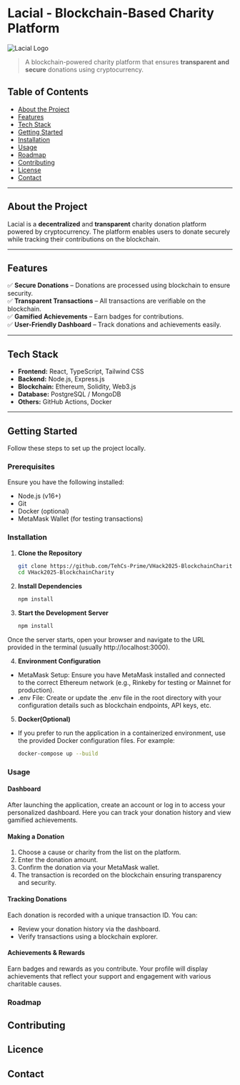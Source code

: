 # **Lacial - Blockchain-Based Charity Platform**  

![Lacial Logo](link-to-your-logo.png)  

> A blockchain-powered charity platform that ensures **transparent and secure** donations using cryptocurrency.

## **Table of Contents**  
- [About the Project](#about-the-project)  
- [Features](#features)  
- [Tech Stack](#tech-stack)  
- [Getting Started](#getting-started)  
- [Installation](#installation)  
- [Usage](#usage)  
- [Roadmap](#roadmap)  
- [Contributing](#contributing)  
- [License](#license)  
- [Contact](#contact)  

---

## **About the Project**  
Lacial is a **decentralized** and **transparent** charity donation platform powered by cryptocurrency. The platform enables users to donate securely while tracking their contributions on the blockchain.

---

## **Features**  
✅ **Secure Donations** – Donations are processed using blockchain to ensure security.  
✅ **Transparent Transactions** – All transactions are verifiable on the blockchain.  
✅ **Gamified Achievements** – Earn badges for contributions.  
✅ **User-Friendly Dashboard** – Track donations and achievements easily.  

---

## **Tech Stack**  
- **Frontend:** React, TypeScript, Tailwind CSS  
- **Backend:** Node.js, Express.js  
- **Blockchain:** Ethereum, Solidity, Web3.js  
- **Database:** PostgreSQL / MongoDB  
- **Others:** GitHub Actions, Docker  

---

## **Getting Started**  
Follow these steps to set up the project locally.

### **Prerequisites**  
Ensure you have the following installed:  
- Node.js (v16+)  
- Git  
- Docker (optional)  
- MetaMask Wallet (for testing transactions)  

### **Installation**  
1. **Clone the Repository**  
   ```bash
   git clone https://github.com/TehCs-Prime/VHack2025-BlockchainCharity.git
   cd VHack2025-BlockchainCharity

2. **Install Dependencies**  
   ```bash
   npm install

3. **Start the Development Server**  
   ```bash
   npm install
Once the server starts, open your browser and navigate to the URL provided in the terminal (usually http://localhost:3000).

4. **Environment Configuration**  
- MetaMask Setup: Ensure you have MetaMask installed and connected to the correct Ethereum network (e.g., Rinkeby for testing or Mainnet for production).
- .env File: Create or update the .env file in the root directory with your configuration details such as blockchain endpoints, API keys, etc.

5. **Docker(Optional)**
- If you prefer to run the application in a containerized environment, use the provided Docker configuration files. For example:
  ```bash
  docker-compose up --build

### **Usage**

#### **Dashboard**
After launching the application, create an account or log in to access your personalized dashboard. Here you can track your donation history and view gamified achievements.

#### **Making a Donation**
1. Choose a cause or charity from the list on the platform.
2. Enter the donation amount.
3. Confirm the donation via your MetaMask wallet.
4. The transaction is recorded on the blockchain ensuring transparency and security.

#### **Tracking Donations**
Each donation is recorded with a unique transaction ID. You can:
- Review your donation history via the dashboard.
- Verify transactions using a blockchain explorer.

#### **Achievements & Rewards**
Earn badges and rewards as you contribute. Your profile will display achievements that reflect your support and engagement with various charitable causes.


### **Roadmap**

## **Contributing**

## **Licence**

## **Contact**


